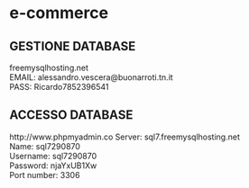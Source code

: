 # e-commerce

<h2>GESTIONE DATABASE</h2>
freemysqlhosting.net<br>
EMAIL: alessandro.vescera@buonarroti.tn.it<br>
PASS: Ricardo7852396541<br>

<h2>ACCESSO DATABASE</h2>
http://www.phpmyadmin.co
Server: sql7.freemysqlhosting.net<br>
Name: sql7290870<br>
Username: sql7290870<br>
Password: njaYxUB1Xw<br>
Port number: 3306<br>
